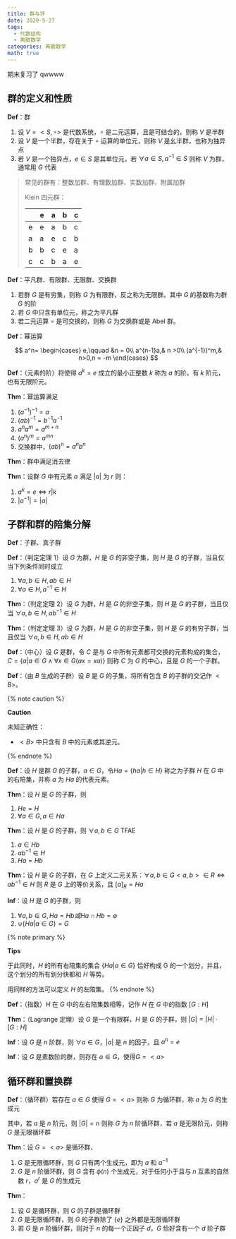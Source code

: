 ```yaml
---
title: 群与环
date: 2020-5-27
tags:
  - 代数结构
  - 离散数学
categories: 离散数学
math: true
---
```


期末复习了 qwwww

<!--more-->

## 群的定义和性质

**Def**：群

1. 设 $V = <S,\circ>$ 是代数系统，$\circ$ 是二元运算，且是可结合的，则称 $V$ 是半群
2. 设 $V$ 是一个半群，存在关于 $\circ$ 运算的单位元，则称 $V$ 是幺半群，也称为独异点
3. 若 $V$ 是一个独异点，$e\in S$ 是其单位元，若 $\forall a \in S,a^{-1}\in S$ 则称 $V$ 为群，通常用 $G$ 代表

> 常见的群有：整数加群、有理数加群、实数加群、附属加群
>
> Klein 四元群：
>
> |     | e   | a   | b   | c   |
> | --- | --- | --- | --- | --- |
> | e   | e   | a   | b   | c   |
> | a   | a   | e   | c   | b   |
> | b   | b   | c   | e   | a   |
> | c   | c   | b   | a   | e   |

**Def**：平凡群、有限群、无限群、交换群

1. 若群 $G$ 是有穷集，则称 $G$ 为有限群，反之称为无限群。其中 $G$ 的基数称为群 $G$ 的阶
2. 若 $G$ 中只含有单位元，称之为平凡群
3. 若二元运算 $\circ$ 是可交换的，则称 $G$ 为交换群或是 Abel 群。

**Def**：幂运算

$$
a^n=
\begin{cases}
e,\qquad &n = 0\\
a^{n-1}a,& n >0\\
(a^{-1})^m,& n>0,n = -m
\end{cases}
$$

**Def**：（元素的阶）将使得 $a^k = e$ 成立的最小正整数 $k$ 称为 $a$ 的阶。有 $k$ 阶元，也有无限阶元。

**Thm**：幂运算满足

1. $(a^{-1})^{-1} = a$
2. $(ab)^{-1} = b^{-1}a^{-1}$
3. $a^na^m = a^{m+n}$
4. $(a^n)^m = a^{mn}$
5. 交换群中，$(ab)^n = a^nb^n$

**Thm**：群中满足消去律

**Thm**：设群 $G$ 中有元素 $a$ 满足 $|a|$ 为 $r$ 则：

1. $a^k = e\iff r|k$
2. $|a^{-1}|=|a|$

## 子群和群的陪集分解

**Def**：子群、真子群

**Def**：（判定定理 1）设 $G$ 为群，$H$ 是 $G$ 的非空子集，则 $H$ 是 $G$ 的子群，当且仅当下列条件同时成立

1. $\forall a,b\in H,ab\in H$
2. $\forall a\in H, a^{-1}\in H$

**Thm**：（判定定理 2）设 $G$ 为群，$H$ 是 $G$ 的非空子集，则 $H$ 是 $G$ 的子群，当且仅当 $\forall a,b\in H, ab^{-1}\in H$

**Thm**：（判定定理 3）设 $G$ 为群，$H$ 是 $G$ 的非空子集，则 $H$ 是 $G$ 的有穷子群，当且仅当 $\forall a,b\in H,ab\in H$

**Def**：（中心）设 $G$ 是群，令 $C$ 是与 $G$ 中所有元素都可交换的元素构成的集合，$C=\{a|a\in G\wedge \forall x\in G(ax=xa)\}$ 则称 $C$ 为 $G$ 的中心，且是 $G$ 的一个子群。

**Def**：（由 $B$ 生成的子群）设 $B$ 是 $G$ 的子集，将所有包含 $B$ 的子群的交记作 $<B>$。

{% note caution %}

**Caution**

未知正确性：

- $<B>$ 中只含有 $B$ 中的元素或其逆元。

{% endnote %}

**Def**：设 $H$ 是群 $G$ 的子群，$a\in G$，令$Ha =\{ha|h\in H\}$ 称之为子群 $H$ 在 $G$ 中的右陪集，并称 $a$ 为 $Ha$ 的代表元素。

**Thm**：设 $H$ 是 $G$ 的子群，则

1. $He =H$
2. $\forall a\in G, a\in Ha$

**Thm**：设 $H$ 是 $G$ 的子群，则 $\forall a,b\in G$ TFAE

1. $a\in Hb$
2. $ab^{-1}\in H$
3. $Ha=Hb$

**Thm**：设 $H$ 是 $G$ 的子群，在 $G$ 上定义二元关系：$\forall a,b\in G <a,b>\in R\iff ab^{-1}\in H$ 则 $R$ 是 $G$ 上的等价关系，且 $[a]_R =Ha$

**Inf**：设 $H$ 是 $G$ 的子群，则

1. $\forall a,b\in G, Ha = Hb 或 Ha\cap Hb =\emptyset$
2. $\cup\{Ha|a\in G\} = G$

{% note primary %}

**Tips**

于此同时，$H$ 的所有右陪集的集合 $\{Ha|a\in G\}$ 恰好构成 G 的一个划分，并且，这个划分的所有划分快都和 $H$ 等势。

用同样的方法可以定义 $H$ 的左陪集。
{% endnote %}

**Def**：（指数）$H$ 在 $G$ 中的左右陪集数相等，记作 $H$ 在 $G$ 中的指数 $[G:H]$

**Thm**：（Lagrange 定理）设 $G$ 是一个有限群，$H$ 是 $G$ 的子群，则 $|G| = |H|\cdot [G:H]$

**Inf**：设 $G$ 是 $n$ 阶群，则 $\forall a\in G$，$|a|$ 是 $n$ 的因子，且 $a^n =e$

**Inf**：设 $G$ 是素数阶的群，则存在 $a\in G$，使得$G=<a>$

## 循环群和置换群

**Def**：（循环群）若存在 $a\in G$ 使得 $G = <a>$ 则称 $G$ 为循环群，称 $a$ 为 $G$ 的生成元

其中，若 $a$ 是 $n$ 阶元，则 $|G| = n$ 则称 $G$ 为 $n$ 阶循环群，若 $a$ 是无限阶元，则称 $G$ 是无限循环群

**Thm**：设 $G=<a>$ 是循环群，

1. $G$ 是无限循环群，则 $G$ 只有两个生成元，即为 $a$ 和 $a^{-1}$
2. $G$ 是 $n$ 阶循环群，则 $G$ 含有 $\phi(n)$ 个生成元，对于任何小于且与 $n$ 互素的自然数 $r$，$a^r$ 是 $G$ 的生成元

**Thm**：

1. 设 $G$ 是循环群，则 $G$ 的子群是循环群
2. $G$ 是无限循环群，则 $G$ 的子群除了 $\{e\}$ 之外都是无限循环群
3. 若 $G$ 是 $n$ 阶循环群，则对于 $n$ 的每一个正因子 $d$，$G$ 恰好含有一个 $d$ 阶子群

<!-- TODO: to complete -->
